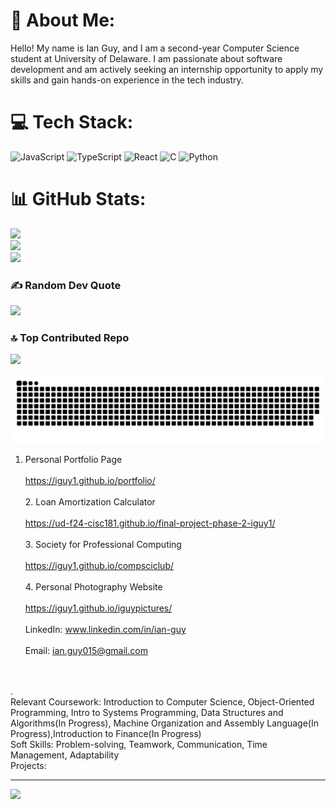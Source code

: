 # 💫 About Me:
Hello! My name is Ian Guy, and I am a second-year Computer Science student at University of Delaware. I am passionate about software development and am actively seeking an internship opportunity to apply my skills and gain hands-on experience in the tech industry.

# 💻 Tech Stack:
![JavaScript](https://img.shields.io/badge/javascript-%23323330.svg?style=for-the-badge&logo=javascript&logoColor=%23F7DF1E) ![TypeScript](https://img.shields.io/badge/typescript-%23007ACC.svg?style=for-the-badge&logo=typescript&logoColor=white) ![React](https://img.shields.io/badge/react-%2320232a.svg?style=for-the-badge&logo=react&logoColor=%2361DAFB) ![C](https://img.shields.io/badge/c-%2300599C.svg?style=for-the-badge&logo=c&logoColor=white) ![Python](https://img.shields.io/badge/python-3670A0?style=for-the-badge&logo=python&logoColor=ffdd54)
# 📊 GitHub Stats:
![](https://github-readme-stats.vercel.app/api?username=iguy1&theme=dark&hide_border=false&include_all_commits=true&count_private=false)<br/>
![](https://nirzak-streak-stats.vercel.app/?user=iguy1&theme=dark&hide_border=false)<br/>
![](https://github-readme-stats.vercel.app/api/top-langs/?username=iguy1&theme=dark&hide_border=false&include_all_commits=true&count_private=false&layout=compact)

### ✍️ Random Dev Quote
![](https://quotes-github-readme.vercel.app/api?type=horizontal&theme=dark)

### 🔝 Top Contributed Repo
![](https://github-contributor-stats.vercel.app/api?username=iguy1&limit=5&theme=dark&combine_all_yearly_contributions=true)

<picture>
  <source media="(prefers-color-scheme: dark)" srcset="https://raw.githubusercontent.com/tobiasmeyhoefer/tobiasmeyhoefer/output/github-snake-dark.svg" />
  <source media="(prefers-color-scheme: light)" srcset="https://raw.githubusercontent.com/tobiasmeyhoefer/tobiasmeyhoefer/output/github-snake.svg" />
  <img alt="github-snake" src="https://raw.githubusercontent.com/iguy1/iguy1/output/github-snake.svg" />
</picture>

 1. Personal Portfolio Page<br><br>https://iguy1.github.io/portfolio/<br><br>2. Loan Amortization Calculator<br><br>https://ud-f24-cisc181.github.io/final-project-phase-2-iguy1/<br><br>3. Society for Professional Computing<br><br>https://iguy1.github.io/compsciclub/<br><br>4. Personal Photography Website<br><br>https://iguy1.github.io/iguypictures/<br><br>LinkedIn: www.linkedin.com/in/ian-guy<br><br>Email: ian.guy015@gmail.com<br><br><br>

.<br>Relevant Coursework: Introduction to Computer Science, Object-Oriented Programming, Intro to Systems Programming, Data Structures and Algorithms(In Progress), Machine Organization and Assembly Language(In Progress),Introduction to Finance(In Progress)<br>Soft Skills: Problem-solving, Teamwork, Communication, Time Management, Adaptability<br>Projects:<br>

---
[![](https://visitcount.itsvg.in/api?id=iguy1&icon=0&color=0)](https://visitcount.itsvg.in)

<!-- Proudly created with GPRM ( https://gprm.itsvg.in ) -->
